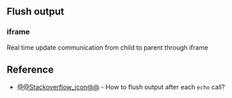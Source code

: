 
## Flush output

### iframe

Real time update communication from child to parent through iframe







## Reference

- [@@Stackoverflow_icon@@](https://stackoverflow.com/questions/3133209/how-to-flush-output-after-each-echo-call) - How to flush output after each `echo` call?

